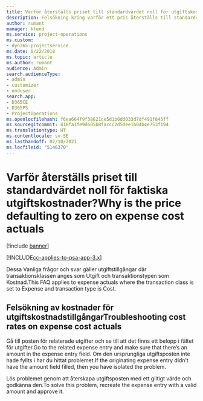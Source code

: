 ```yaml
---
title: Varför återställs priset till standardvärdet noll för utgiftskostnadstillgångar?
description: Felsökning kring varför ett pris återställs till standardvärdet 0 för utgiftskostnadstillgångar.
author: rumant
manager: kfend
ms.service: project-operations
ms.custom:
- dyn365-projectservice
ms.date: 8/22/2018
ms.topic: article
ms.author: rumant
audience: Admin
search.audienceType:
- admin
- customizer
- enduser
search.app:
- D365CE
- D365PS
- ProjectOperations
ms.openlocfilehash: f6ea664f9f38621ce5d1b0dd033d7df491f845ff
ms.sourcegitcommit: 418fa1fe9d605b8faccc2d5dee1b04b4e753f194
ms.translationtype: HT
ms.contentlocale: sv-SE
ms.lasthandoff: 02/10/2021
ms.locfileid: "5146370"
---
```

# <a name="why-is-the-price-defaulting-to-zero-on-expense-cost-actuals"></a><span data-ttu-id="7bbe8-103">Varför återställs priset till standardvärdet noll för faktiska utgiftskostnader?</span><span class="sxs-lookup"><span data-stu-id="7bbe8-103">Why is the price defaulting to zero on expense cost actuals</span></span>

[!include [banner](../includes/psa-now-project-operations.md)]

[!INCLUDE[cc-applies-to-psa-app-3.x](../includes/cc-applies-to-psa-app-3x.md)]

<span data-ttu-id="7bbe8-104">Dessa Vanliga frågor och svar gäller utgiftstillgångar där transaktionsklassen anges som Utgift och transaktionstypen som Kostnad.</span><span class="sxs-lookup"><span data-stu-id="7bbe8-104">This FAQ applies to expense actuals where the transaction class is set to Expense and transaction type is Cost.</span></span>

## <a name="troubleshooting-cost-rates-on-expense-cost-actuals"></a><span data-ttu-id="7bbe8-105">Felsökning av kostnader för utgiftskostnadstillgångar</span><span class="sxs-lookup"><span data-stu-id="7bbe8-105">Troubleshooting cost rates on expense cost actuals</span></span>

<span data-ttu-id="7bbe8-106">Gå till posten för relaterade utgifter och se till att det finns ett belopp i fältet för utgifter.</span><span class="sxs-lookup"><span data-stu-id="7bbe8-106">Go to the related expense entry and make sure that there’s an amount in the expense entry field.</span></span> <span data-ttu-id="7bbe8-107">Om den ursprungliga utgiftsposten inte hade fyllts i har du hittat problemet.</span><span class="sxs-lookup"><span data-stu-id="7bbe8-107">If the originating expense entry didn’t have the amount field filled, then you have isolated the problem.</span></span>
 
<span data-ttu-id="7bbe8-108">Lös problemet genom att återskapa utgiftsposten med ett giltigt värde och godkänna den.</span><span class="sxs-lookup"><span data-stu-id="7bbe8-108">To solve this problem, recreate the expense entry with a valid amount and approve it.</span></span>
